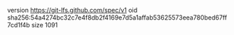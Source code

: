version https://git-lfs.github.com/spec/v1
oid sha256:54a4274bc32c7e4f8db2f4169e7d5a1affab53625573eea780bed67ff7cd1f4b
size 1091
